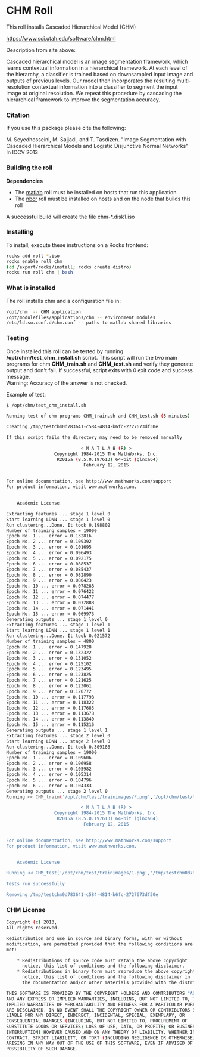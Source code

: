 [matlab]: https://github.com/nbcrrolls/matlab
[nbcr]: https://github.com/nbcrrolls/nbcr
# CHM Roll

This roll installs Cascaded Hierarchical Model (CHM) 

https://www.sci.utah.edu/software/chm.html

Description from site above:

Cascaded hierarchical model is an image segmentation framework, which learns contextual information in a hierarchical framework. At each level of the hierarchy, a classifier is trained based on downsampled input image and outputs of previous levels. Our model then incorporates the resulting multi-resolution contextual information into a classifier to segment the input image at original resolution. We repeat this procedure by cascading the hierarchical framework to improve the segmentation accuracy.

### Citation

If you use this package please cite the following:

M. Seyedhosseini, M. Sajjadi, and T. Tasdizen. "Image Segmentation with Cascaded Hierarchical Models and Logistic Disjunctive Normal Networks" In ICCV 2013

### Building the roll

**Dependencies**

* The [matlab][matlab] roll must be installed on hosts that run this application
* The [nbcr][nbcr] roll must be installed on hosts and on the node that builds this roll

A successful build will create the file chm-*.disk1.iso

### Installing

To install, execute these instructions on a Rocks frontend:

```Bash
rocks add roll *.iso
rocks enable roll chm
(cd /export/rocks/install; rocks create distro)
rocks run roll chm | bash
```

### What is installed

The roll installs chm and a configuration file in:

```Bash
/opt/chm  -- CHM application
/opt/modulefiles/applications/chm -- environment modules
/etc/ld.so.conf.d/chm.conf -- paths to matlab shared libraries
```

### Testing

Once installed this roll can be tested by running **/opt/chm/test_chm_install.sh** script.  This script will
run the two main programs for chm **CHM_train.sh** and **CHM_test.sh** and verify they generate output and don't
fail.  If successful, script exits with 0 exit code and success message.  
Warning: Accuracy of the answer is not checked.

Example of test:
```Bash
$ /opt/chm/test_chm_install.sh 

Running test of chm programs CHM_train.sh and CHM_test.sh (5 minutes)

Creating /tmp/testchm0d783641-c584-4814-b6fc-2727673df30e

If this script fails the directory may need to be removed manually

                            < M A T L A B (R) >
                  Copyright 1984-2015 The MathWorks, Inc.
                   R2015a (8.5.0.197613) 64-bit (glnxa64)
                             February 12, 2015

 
For online documentation, see http://www.mathworks.com/support
For product information, visit www.mathworks.com.
 

	Academic License

Extracting features ... stage 1 level 0 
Start learning LDNN ... stage 1 level 0 
Run clustering...Done. It took 0.198802  
Number of training samples = 19000 
Epoch No. 1 ... error = 0.132816 
Epoch No. 2 ... error = 0.109392 
Epoch No. 3 ... error = 0.101695 
Epoch No. 4 ... error = 0.096493 
Epoch No. 5 ... error = 0.092175 
Epoch No. 6 ... error = 0.088537 
Epoch No. 7 ... error = 0.085437 
Epoch No. 8 ... error = 0.082890 
Epoch No. 9 ... error = 0.080423 
Epoch No. 10 ... error = 0.078288 
Epoch No. 11 ... error = 0.076422 
Epoch No. 12 ... error = 0.074477 
Epoch No. 13 ... error = 0.072888 
Epoch No. 14 ... error = 0.071441 
Epoch No. 15 ... error = 0.069973 
Generating outputs ... stage 1 level 0 
Extracting features ... stage 1 level 1 
Start learning LDNN ... stage 1 level 1 
Run clustering...Done. It took 0.021572  
Number of training samples = 4800 
Epoch No. 1 ... error = 0.147928 
Epoch No. 2 ... error = 0.132322 
Epoch No. 3 ... error = 0.131052 
Epoch No. 4 ... error = 0.125102 
Epoch No. 5 ... error = 0.123495 
Epoch No. 6 ... error = 0.123825 
Epoch No. 7 ... error = 0.121625 
Epoch No. 8 ... error = 0.123061 
Epoch No. 9 ... error = 0.120772 
Epoch No. 10 ... error = 0.117798 
Epoch No. 11 ... error = 0.118322 
Epoch No. 12 ... error = 0.117683 
Epoch No. 13 ... error = 0.113678 
Epoch No. 14 ... error = 0.113840 
Epoch No. 15 ... error = 0.115216 
Generating outputs ... stage 1 level 1 
Extracting features ... stage 2 level 0 
Start learning LDNN ... stage 2 level 0 
Run clustering...Done. It took 0.309186  
Number of training samples = 19000 
Epoch No. 1 ... error = 0.109606 
Epoch No. 2 ... error = 0.106958 
Epoch No. 3 ... error = 0.105982 
Epoch No. 4 ... error = 0.105314 
Epoch No. 5 ... error = 0.104796 
Epoch No. 6 ... error = 0.104333 
Generating outputs ... stage 2 level 0 
Running << CHM_train('/opt/chm/test/trainimages/*.png','/opt/chm/test/trainlabels/*.png','./temp/',2,1,0); >> took 146.434537 seconds

                            < M A T L A B (R) >
                  Copyright 1984-2015 The MathWorks, Inc.
                   R2015a (8.5.0.197613) 64-bit (glnxa64)
                             February 12, 2015

 
For online documentation, see http://www.mathworks.com/support
For product information, visit www.mathworks.com.
 

	Academic License

Running << CHM_test('/opt/chm/test/trainimages/1.png','/tmp/testchm0d783641-c584-4814-b6fc-2727673df30e','auto',[0 0],'./temp',[],'true'); >> took 5.941403 seconds

Tests run successfully

Removing /tmp/testchm0d783641-c584-4814-b6fc-2727673df30e

```


### CHM License

```Bash
Copyright (c) 2013,
All rights reserved.

Redistribution and use in source and binary forms, with or without
modification, are permitted provided that the following conditions are
met:

    * Redistributions of source code must retain the above copyright
      notice, this list of conditions and the following disclaimer.
    * Redistributions in binary form must reproduce the above copyright
      notice, this list of conditions and the following disclaimer in
      the documentation and/or other materials provided with the distribution

THIS SOFTWARE IS PROVIDED BY THE COPYRIGHT HOLDERS AND CONTRIBUTORS "AS IS"
AND ANY EXPRESS OR IMPLIED WARRANTIES, INCLUDING, BUT NOT LIMITED TO, THE
IMPLIED WARRANTIES OF MERCHANTABILITY AND FITNESS FOR A PARTICULAR PURPOSE
ARE DISCLAIMED. IN NO EVENT SHALL THE COPYRIGHT OWNER OR CONTRIBUTORS BE
LIABLE FOR ANY DIRECT, INDIRECT, INCIDENTAL, SPECIAL, EXEMPLARY, OR
CONSEQUENTIAL DAMAGES (INCLUDING, BUT NOT LIMITED TO, PROCUREMENT OF
SUBSTITUTE GOODS OR SERVICES; LOSS OF USE, DATA, OR PROFITS; OR BUSINESS
INTERRUPTION) HOWEVER CAUSED AND ON ANY THEORY OF LIABILITY, WHETHER IN
CONTRACT, STRICT LIABILITY, OR TORT (INCLUDING NEGLIGENCE OR OTHERWISE)
ARISING IN ANY WAY OUT OF THE USE OF THIS SOFTWARE, EVEN IF ADVISED OF THE
POSSIBILITY OF SUCH DAMAGE.
```
